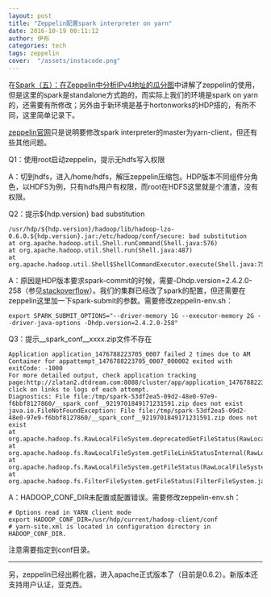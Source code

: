 ```yaml
---
layout: post
title: "Zeppelin配置spark interpreter on yarn"
date: 2016-10-19 00:11:12
author: 伊布
categories: tech
tags: zeppelin
cover:  "/assets/instacode.png"
---
```


在[Spark（五）：在Zeppelin中分析IPv4地址的瓜分图](http://www.datastart.cn/tech/2016/05/06/spark-5-zeppelin.html)中讲解了zeppelin的使用，但是这里的spark是standalone方式跑的，而实际上我们的环境是spark on yarn的，还需要有所修改；另外由于新环境是基于hortonworks的HDP搭的，有所不同，这里简单记录下。

[zeppelin官网](https://zeppelin.apache.org/docs/0.6.2/interpreter/spark.html)只是说明要修改spark interpreter的master为yarn-client，但还有些其他问题。

Q1：使用root启动zeppelin，提示无hdfs写入权限

A：切到hdfs，进入/home/hdfs，解压zeppelin压缩包。HDP版本不同组件分角色，以HDFS为例，只有hdfs用户有权限，而root在HDFS这里就是个渣渣，没有权限。

Q2：提示${hdp.version} bad substitution

```
/usr/hdp/${hdp.version}/hadoop/lib/hadoop-lzo-0.6.0.${hdp.version}.jar:/etc/hadoop/conf/secure: bad substitution
at org.apache.hadoop.util.Shell.runCommand(Shell.java:576)
at org.apache.hadoop.util.Shell.run(Shell.java:487)
at org.apache.hadoop.util.Shell$ShellCommandExecutor.execute(Shell.java:753)
```

A：原因是HDP版本要求spark-commit的时候，需要-Dhdp.version=2.4.2.0-258（参见[stackoverflow](http://stackoverflow.com/questions/32341709/bad-substitution-when-submitting-spark-job-to-yarn-cluster)）。我们的集群已经改了spark的配置，但还需要在zeppelin这里加一下spark-submit的参数。需要修改zeppelin-env.sh：

```
export SPARK_SUBMIT_OPTIONS="--driver-memory 1G --executor-memory 2G --driver-java-options -Dhdp.version=2.4.2.0-258"
```

Q3：提示__spark_conf__xxxx.zip文件不存在

```
Application application_1476788223705_0007 failed 2 times due to AM Container for appattempt_1476788223705_0007_000002 exited with exitCode: -1000
For more detailed output, check application tracking page:http://zlatan2.dtdream.com:8088/cluster/app/application_1476788223705_0007Then, click on links to logs of each attempt.
Diagnostics: File file:/tmp/spark-53df2ea5-09d2-48e0-97e9-f6bbf8127860/__spark_conf__9219701849171231591.zip does not exist
java.io.FileNotFoundException: File file:/tmp/spark-53df2ea5-09d2-48e0-97e9-f6bbf8127860/__spark_conf__9219701849171231591.zip does not exist
at org.apache.hadoop.fs.RawLocalFileSystem.deprecatedGetFileStatus(RawLocalFileSystem.java:609)
at org.apache.hadoop.fs.RawLocalFileSystem.getFileLinkStatusInternal(RawLocalFileSystem.java:822)
at org.apache.hadoop.fs.RawLocalFileSystem.getFileStatus(RawLocalFileSystem.java:599)
at org.apache.hadoop.fs.FilterFileSystem.getFileStatus(FilterFileSystem.java:421)
```

A：HADOOP_CONF_DIR未配置或配置错误。需要修改zeppelin-env.sh：

```
# Options read in YARN client mode
export HADOOP_CONF_DIR=/usr/hdp/current/hadoop-client/conf
# yarn-site.xml is located in configuration directory in HADOOP_CONF_DIR.
```

注意需要指定到conf目录。

---

另，zeppelin已经出孵化器，进入apache正式版本了（目前是0.6.2）。新版本还支持用户认证，亚克西。
